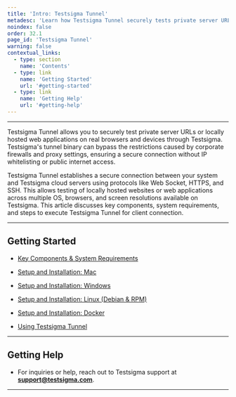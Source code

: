 ```yaml
---
title: 'Intro: Testsigma Tunnel'
metadesc: 'Learn how Testsigma Tunnel securely tests private server URLs or locally hosted web apps on real browsers and devices. This article is an introduction for Testsigma Tunnel'
noindex: false
order: 32.1
page_id: 'Testsigma Tunnel'
warning: false
contextual_links:
  - type: section
    name: 'Contents'
  - type: link
    name: 'Getting Started'
    url: '#getting-started'
  - type: link
    name: 'Getting Help'
    url: '#getting-help'
---
```


---

Testsigma Tunnel allows you to securely test private server URLs or locally hosted web applications on real browsers and devices through Testsigma. Testsigma's tunnel binary can bypass the restrictions caused by corporate firewalls and proxy settings, ensuring a secure connection without IP whitelisting or public internet access.

Testsigma Tunnel establishes a secure connection between your system and Testsigma cloud servers using protocols like Web Socket, HTTPS, and SSH. This allows testing of locally hosted websites or web applications across multiple OS, browsers, and screen resolutions available on Testsigma. This article discusses key components, system requirements, and steps to execute Testsigma Tunnel for client connection.

---

## **Getting Started**

- [Key Components & System Requirements](https://testsigma.com/docs/testsigma-tunnel/key-components/)

- [Setup and Installation: Mac](https://testsigma.com/docs/testsigma-tunnel/setup-installation-mac/)

- [Setup and Installation: Windows](https://testsigma.com/docs/testsigma-tunnel/setup-installation-windows/)

- [Setup and Installation: Linux (Debian & RPM)](https://testsigma.com/docs/testsigma-tunnel/setup-installation-linux/)

- [Setup and Installation: Docker](https://testsigma.com/docs/testsigma-tunnel/setup-installation-docker/)

- [Using Testsigma Tunnel](https://testsigma.com/docs/testsigma-tunnel/using-tunnel/)

---

## **Getting Help**

- For inquiries or help, reach out to Testsigma support at **support@testsigma.com**.

---
